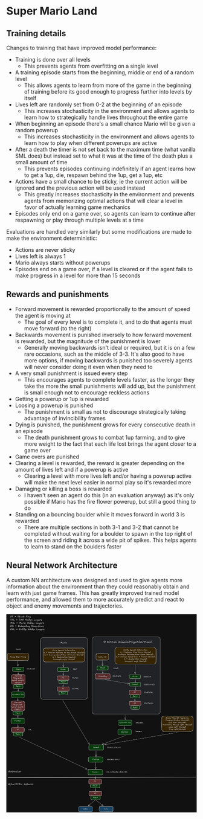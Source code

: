 # Super Mario Land

## Training details

Changes to training that have improved model performance:

- Training is done over all levels
    - This prevents agents from overfitting on a single level
- A training episode starts from the beginning, middle or end of a random level
    - This allows agents to learn from more of the game in the beginning of training before its good enough to progress further into levels by itself
- Lives left are randomly set from 0-2 at the beginning of an episode
    - This increases stochasticity in the environment and allows agents to learn how to strategically handle lives throughout the entire game
- When beginning an episode there's a small chance Mario will be given a random powerup
    - This increases stochasticity in the environment and allows agents to learn how to play when different powerups are active
- After a death the timer is not set back to the maximum time (what vanilla SML does) but instead set to what it was at the time of the death plus a small amount of time
    - This prevents episodes continuing indefinitely if an agent learns how to get a 1up, die, respawn behind the 1up, get a 1up, etc
- Actions have a small chance to be sticky, ie the current action will be ignored and the previous action will be used instead
    - This greatly increases stochasticity in the environment and prevents agents from memorizing optimal actions that will clear a level in favor of actually learning game mechanics
- Episodes only end on a game over, so agents can learn to continue after respawning or play through multiple levels at a time

Evaluations are handled very similarly but some modifications are made to make the environment deterministic:

- Actions are never sticky
- Lives left is always 1
- Mario always starts without powerups
- Episodes end on a game over, if a level is cleared or if the agent fails to make progress in a level for more than 15 seconds

## Rewards and punishments

- Forward movement is rewarded proportionally to the amount of speed the agent is moving at
    - The goal of every level is to complete it, and to do that agents must move forward (to the right)
- Backwards movement is punished inversely to how forward movement is rewarded, but the magnitude of the punishment is lower
    - Generally moving backwards isn't ideal or required, but it is on a few rare occasions, such as the middle of 3-3. It's also good to have more options, if moving backwards is punished too severely agents will never consider doing it even when they need to
- A very small punishment is issued every step
    - This encourages agents to complete levels faster, as the longer they take the more the small punishments will add up, but the punishment is small enough not to encourage reckless actions
- Getting a powerup or 1up is rewarded
- Loosing a powerup is punished
    - The punishment is small as not to discourage strategically taking advantage of invincibility frames
- Dying is punished, the punishment grows for every consecutive death in an episode
    - The death punishment grows to combat 1up farming, and to give more weight to the fact that each life lost brings the agent closer to a game over
- Game overs are punished
- Clearing a level is rewarded, the reward is greater depending on the amount of lives left and if a powerup is active
    - Clearing a level with more lives left and/or having a powerup active will make the next level easier in normal play so it's rewarded more
- Damaging or killing a boss is rewarded
    - I haven't seen an agent do this (in an evaluation anyway) as it's only possible if Mario has the fire flower powerup, but still a good thing to do
- Standing on a bouncing boulder while it moves forward in world 3 is rewarded
    - There are multiple sections in both 3-1 and 3-2 that cannot be completed without waiting for a boulder to spawn in the top right of the screen and riding it across a wide pit of spikes. This helps agents to learn to stand on the boulders faster

## Neural Network Architecture

A custom NN architecture was designed and used to give agents more information about the environment than they could reasonably obtain and learn with just game frames. This has greatly improved trained model performance, and allowed them to more accurately predict and react to object and enemy movements and trajectories.

![neural network architecture diagram](../../../assets/sml-nn-arch.png)